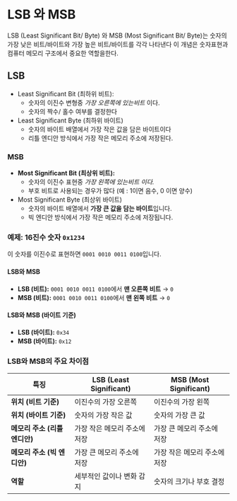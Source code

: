 # LSB 와 MSB

LSB (Least Significant Bit/ Byte) 와 MSB (Most Significant Bit/ Byte)는 숫자의 가장 낮은 비트/바이트와 가장 높은 비트/바이트를 각각 나타낸다 이 개념은 숫자표현과 컴퓨터 메모리 구조에서 중요한 역할을한다.

## LSB

* Least Significant Bit (최하위 비트):
  * 숫자의 이진수 변형중 *가장 오른쪽에 있는비트* 이다.
  * 숫자의 짝수/ 홀수 여부를 결정한다
* Least Significant Byte (최하위 바이트)
  * 숫자의 바이트 배열에서 가장 작은 값을 담은 바이트이다
  * 리틀 엔디안 방식에서 가장 작은 메모리 주소에 저장된다.

### MSB

* **Most Significant Bit (최상위 비트):**
  * 숫자의 이진수 표현중 *가장 왼쪽에 있는비트 이다.*
  * 부호 비트로 사용되는 경우가 많다 (예 : 1이면 음수, 0 이면 양수)
* Most Significant Byte (최상위 바이트)
  * 숫자의 바이트 배열에서 **가장 큰 값을 담는 바이트**입니다.
  * 빅 엔디안 방식에서 가장 작은 메모리 주소에 저장됩니다.

### **예제: 16진수 숫자 `0x1234`**

이 숫자를 이진수로 표현하면 `0001 0010 0011 0100`입니다.

#### LSB와 MSB

* **LSB (비트):** `0001 0010 0011 0100`에서 **맨 오른쪽 비트** → `0`
* **MSB (비트):** `0001 0010 0011 0100`에서 **맨 왼쪽 비트** → `0`

#### LSB와 MSB (바이트 기준)

* **LSB (바이트):** `0x34`
* **MSB (바이트):** `0x12`


### **LSB와 MSB의 주요 차이점**

| **특징**                      | **LSB (Least Significant)** | **MSB (Most Significant)** |
| ----------------------------------- | --------------------------------- | -------------------------------- |
| **위치 (비트 기준)**          | 이진수의 가장 오른쪽              | 이진수의 가장 왼쪽               |
| **위치 (바이트 기준)**        | 숫자의 가장 작은 값               | 숫자의 가장 큰 값                |
| **메모리 주소 (리틀 엔디안)** | 가장 작은 메모리 주소에 저장      | 가장 큰 메모리 주소에 저장       |
| **메모리 주소 (빅 엔디안)**   | 가장 큰 메모리 주소에 저장        | 가장 작은 메모리 주소에 저장     |
| **역할**                      | 세부적인 값이나 변화 감지         | 숫자의 크기나 부호 결정          |
